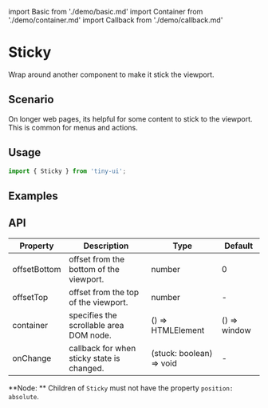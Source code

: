 import Basic from './demo/basic.md'
import Container from './demo/container.md'
import Callback from './demo/callback.md'

# Sticky

Wrap around another component to make it stick the viewport.

## Scenario

On longer web pages, its helpful for some content to stick to the viewport. This is common for menus and actions.

## Usage

```jsx
import { Sticky } from 'tiny-ui';
```

## Examples

<layout>
  <column>
    <Basic />
    <Container />
  </column>
  <column>
    <Callback />
  </column>
</layout>

## API

| Property          | Description                                   | Type                          | Default       |
| ----------------- | --------------------------------------------- | ----------------------------- | ------------- |
| offsetBottom      | offset from the bottom of the viewport.       | number                        | 0             |
| offsetTop         | offset from the top of the viewport.          | number                        | -             |
| container         | specifies the scrollable area DOM node.       | () => HTMLElement             | () => window  |
| onChange          | callback for when sticky state is changed.    | (stuck: boolean) => void     | -             |

**Node: ** Children of `Sticky` must not have the property `position: absolute`.
